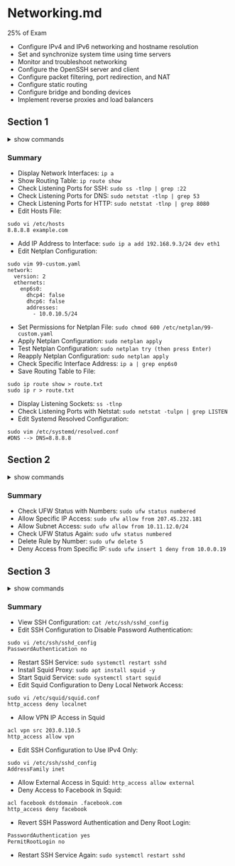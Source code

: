 # Networking.md
25% of Exam

- Configure IPv4 and IPv6 networking and hostname resolution
- Set and synchronize system time using time servers
- Monitor and troubleshoot networking
- Configure the OpenSSH server and client
- Configure packet filtering, port redirection, and NAT
- Configure static routing
- Configure bridge and bonding devices
- Implement reverse proxies and load balancers


## Section 1
<details><summary>show commands</summary>
<p>
  
```bash
ip a

ip route show

sudo ss -tlnp | grep :22

sudo netstat -tlnp | grep 53

sudo netstat -tlnp | grep 8080

sudo vi /etc/hosts
8.8.8.8         example.com

sudo ip a add 192.168.9.3/24 dev eth1

sudo vim 99-custom.yaml

network:
  version: 2
  ethernets:
    enp6s0:
      dhcp4: false
      dhcp6: false
      addresses:
        - 10.0.10.5/24

sudo chmod 600 /etc/netplan/99-custom.yaml

sudo netplan apply

sudo netplan try
and click enter button

sudo netplan apply

ip a | grep enp6s0



sudo ip route show > route.txt
sudo ip r > route.txt

ss -tlnp

sudo netstat -tulpn | grep LISTEN


sudo vim /etc/systemd/resolved.conf
#DNS --> DNS=8.8.8.8
```

</p>
</details>

### Summary
* Display Network Interfaces:
`ip a`
* Show Routing Table:
`ip route show`
* Check Listening Ports for SSH:
`sudo ss -tlnp | grep :22`
* Check Listening Ports for DNS:
`sudo netstat -tlnp | grep 53`
* Check Listening Ports for HTTP:
`sudo netstat -tlnp | grep 8080`
* Edit Hosts File:
```shell
sudo vi /etc/hosts  
8.8.8.8 example.com
```
* Add IP Address to Interface:
`sudo ip a add 192.168.9.3/24 dev eth1`
* Edit Netplan Configuration:
```shell
sudo vim 99-custom.yaml  
network:  
  version: 2  
  ethernets:  
    enp6s0:  
      dhcp4: false  
      dhcp6: false  
      addresses:  
        - 10.0.10.5/24
```
* Set Permissions for Netplan File:
`sudo chmod 600 /etc/netplan/99-custom.yaml`
* Apply Netplan Configuration:
`sudo netplan apply`
* Test Netplan Configuration:
`sudo netplan try (then press Enter)`
* Reapply Netplan Configuration:
`sudo netplan apply`
* Check Specific Interface Address:
`ip a | grep enp6s0`
* Save Routing Table to File:
```shell
sudo ip route show > route.txt
sudo ip r > route.txt
```
* Display Listening Sockets:
`ss -tlnp`
* Check Listening Ports with Netstat:
`sudo netstat -tulpn | grep LISTEN`
* Edit Systemd Resolved Configuration:
```shell
sudo vim /etc/systemd/resolved.conf  
#DNS --> DNS=8.8.8.8
```


## Section 2
<details><summary>show commands</summary>
<p>
  
```bash
# https://www.digitalocean.com/community/tutorials/how-to-setup-a-firewall-with-ufw-on-an-ubuntu-and-debian-cloud-server

sudo ufw status numbered 

sudo ufw allow from 207.45.232.181

sudo ufw allow from 10.11.12.0/24

sudo ufw status numbered
sudo ufw delete 5
sudo ufw insert 1 deny from 10.0.0.19
```

</p>
</details>

### Summary

* Check UFW Status with Numbers:
`sudo ufw status numbered`
* Allow Specific IP Access:
`sudo ufw allow from 207.45.232.181`
* Allow Subnet Access:
`sudo ufw allow from 10.11.12.0/24`
* Check UFW Status Again:
`sudo ufw status numbered`
* Delete Rule by Number:
`sudo ufw delete 5`
* Deny Access from Specific IP:
`sudo ufw insert 1 deny from 10.0.0.19`

## Section 3
<details><summary>show commands</summary>
<p>
  
```bash
cat /etc/ssh/sshd_config


sudo vi /etc/ssh/sshd_config
PasswordAuthentication no
sudo systemctl restart sshd

sudo apt install squid -y
sudo systemctl start squid

sudo vi /etc/squid/squid.conf
http_access deny localnet

sudo vi /etc/squid/squid.conf
acl vpn src 203.0.110.5
http_access allow vpn
# allow before http_access deny otherwise it won’t work

sudo vi /etc/ssh/sshd_config
#AddressFamily any
AddressFamily inet

sudo vi /etc/squid/squid.conf
http_access allow external

sudo vi /etc/squid/squid.conf
acl facebook dstdomain .facebook.com
http_access deny facebook

sudo vi /etc/ssh/sshd_config
PasswordAuthentication yes
PermitRootLogin no
sudo systemctl restart sshd
```

</p>
</details>

### Summary

* View SSH Configuration:
`cat /etc/ssh/sshd_config`
* Edit SSH Configuration to Disable Password Authentication:
```shell
sudo vi /etc/ssh/sshd_config  
PasswordAuthentication no
```
* Restart SSH Service:
`sudo systemctl restart sshd`
* Install Squid Proxy:
`sudo apt install squid -y`
* Start Squid Service:
`sudo systemctl start squid`
* Edit Squid Configuration to Deny Local Network Access:
```shell
sudo vi /etc/squid/squid.conf  
http_access deny localnet
```
* Allow VPN IP Access in Squid
```shell
acl vpn src 203.0.110.5  
http_access allow vpn
```
* Edit SSH Configuration to Use IPv4 Only:
```shell
sudo vi /etc/ssh/sshd_config  
AddressFamily inet
```
* Allow External Access in Squid:
`http_access allow external`
* Deny Access to Facebook in Squid:
```shell
acl facebook dstdomain .facebook.com  
http_access deny facebook
```
* Revert SSH Password Authentication and Deny Root Login:
```shell
PasswordAuthentication yes  
PermitRootLogin no
```
* Restart SSH Service Again:
`sudo systemctl restart sshd`

